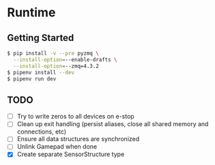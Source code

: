 # Runtime

## Getting Started

```sh
$ pip install -v --pre pyzmq \
  --install-option=--enable-drafts \
  --install-option=--zmq=4.3.2
$ pipenv install --dev
$ pipenv run dev
```

## TODO

- [ ] Try to write zeros to all devices on e-stop
- [ ] Clean up exit handling (persist aliases, close all shared memory and connections, etc)
- [ ] Ensure all data structures are synchronized
- [ ] Unlink Gamepad when done
- [x] Create separate SensorStructure type
